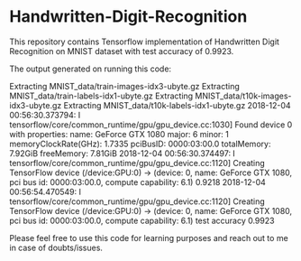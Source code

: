 # Handwritten-Digit-Recognition
This repository contains Tensorflow implementation of Handwritten Digit Recognition on MNIST dataset with test accuracy of 0.9923.

The output generated on running this code:

Extracting MNIST_data/train-images-idx3-ubyte.gz
Extracting MNIST_data/train-labels-idx1-ubyte.gz
Extracting MNIST_data/t10k-images-idx3-ubyte.gz
Extracting MNIST_data/t10k-labels-idx1-ubyte.gz
2018-12-04 00:56:30.373794: I tensorflow/core/common_runtime/gpu/gpu_device.cc:1030] Found device 0 with properties:
name: GeForce GTX 1080 major: 6 minor: 1 memoryClockRate(GHz): 1.7335
pciBusID: 0000:03:00.0
totalMemory: 7.92GiB freeMemory: 7.81GiB
2018-12-04 00:56:30.374497: I tensorflow/core/common_runtime/gpu/gpu_device.cc:1120] Creating TensorFlow device (/device:GPU:0) -> (device: 0, name: GeForce GTX 1080, pci bus id: 0000:03:00.0, compute capability: 6.1)
0.9218
2018-12-04 00:56:54.470549: I tensorflow/core/common_runtime/gpu/gpu_device.cc:1120] Creating TensorFlow device (/device:GPU:0) -> (device: 0, name: GeForce GTX 1080, pci bus id: 0000:03:00.0, compute capability: 6.1)
test accuracy 0.9923

Please feel free to use this code for learning purposes and reach out to me in case of doubts/issues.

